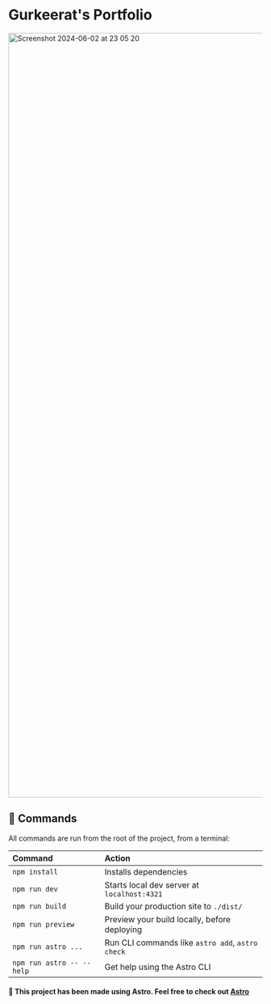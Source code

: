 # Gurkeerat's Portfolio

<img width="1512" alt="Screenshot 2024-06-02 at 23 05 20" src="https://github.com/Keerat666/my-portfolio/assets/18071315/fa5412d5-1fed-4686-9319-5282e30bebcc">


## 🧞 Commands

All commands are run from the root of the project, from a terminal:

| Command                   | Action                                           |
| :------------------------ | :----------------------------------------------- |
| `npm install`             | Installs dependencies                            |
| `npm run dev`             | Starts local dev server at `localhost:4321`      |
| `npm run build`           | Build your production site to `./dist/`          |
| `npm run preview`         | Preview your build locally, before deploying     |
| `npm run astro ...`       | Run CLI commands like `astro add`, `astro check` |
| `npm run astro -- --help` | Get help using the Astro CLI                     |

#### 👀 This project has been made using Astro. Feel free to check out [Astro](https://docs.astro.build)
